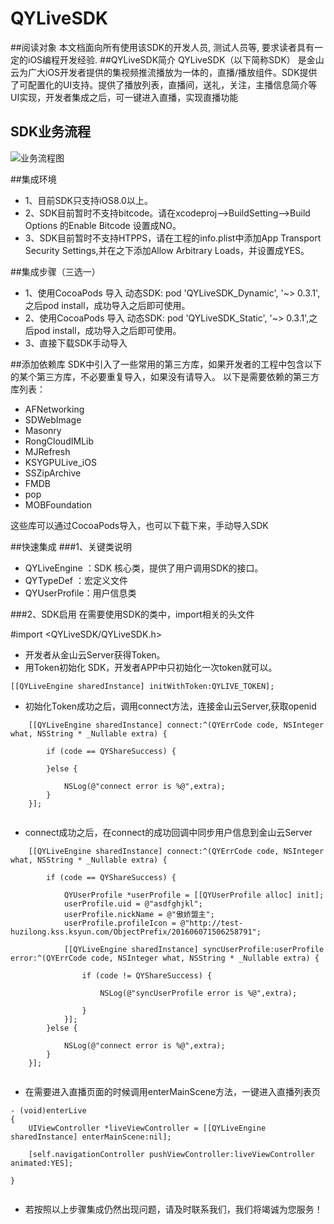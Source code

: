 # QYLiveSDK
##阅读对象
本文档面向所有使用该SDK的开发人员, 测试人员等, 要求读者具有一定的iOS编程开发经验.
##QYLiveSDK简介
QYLiveSDK（以下简称SDK） 是金山云为广大iOS开发者提供的集视频推流播放为一体的，直播/播放组件。SDK提供了可配置化的UI支持。提供了播放列表，直播间，送礼，关注，主播信息简介等UI实现，开发者集成之后，可一键进入直播，实现直播功能

## SDK业务流程
![业务流程图][1]

##集成环境
* 1、目前SDK只支持iOS8.0以上。
* 2、SDK目前暂时不支持bitcode。请在xcodeproj-->BuildSetting-->Build Options 的Enable Bitcode 设置成NO。
* 3、SDK目前暂时不支持HTPPS，请在工程的info.plist中添加App Transport Security Settings,并在之下添加Allow Arbitrary Loads，并设置成YES。

##集成步骤（三选一）
* 1、使用CocoaPods 导入 动态SDK: pod 'QYLiveSDK_Dynamic', '~> 0.3.1',之后pod install，成功导入之后即可使用。
* 2、使用CocoaPods 导入 动态SDK: pod 'QYLiveSDK_Static', '~> 0.3.1',之后pod install，成功导入之后即可使用。
* 3、直接下载SDK手动导入

##添加依赖库
SDK中引入了一些常用的第三方库，如果开发者的工程中包含以下的某个第三方库，不必要重复导入，如果没有请导入。
以下是需要依赖的第三方库列表：

* AFNetworking
* SDWebImage
* Masonry
* RongCloudIMLib
* MJRefresh
* KSYGPULive_iOS
* SSZipArchive
* FMDB
* pop
* MOBFoundation

这些库可以通过CocoaPods导入，也可以下载下来，手动导入SDK

##快速集成
###1、关键类说明
* QYLiveEngine 	：SDK 核心类，提供了用户调用SDK的接口。
* QYTypeDef		：宏定义文件
* QYUserProfile：用户信息类


###2、SDK启用
在需要使用SDK的类中，import相关的头文件

 #import <QYLiveSDK/QYLiveSDK.h> 

* 开发者从金山云Server获得Token。
* 用Token初始化 SDK，开发者APP中只初始化一次token就可以。

```
[[QYLiveEngine sharedInstance] initWithToken:QYLIVE_TOKEN];
```
* 初始化Token成功之后，调用connect方法，连接金山云Server,获取openid

```
    [[QYLiveEngine sharedInstance] connect:^(QYErrCode code, NSInteger what, NSString * _Nullable extra) {
        
        if (code == QYShareSuccess) {
        
        }else {
        
            NSLog(@"connect error is %@",extra);
        }
    }];


```
* connect成功之后，在connect的成功回调中同步用户信息到金山云Server

```
    [[QYLiveEngine sharedInstance] connect:^(QYErrCode code, NSInteger what, NSString * _Nullable extra) {
        
        if (code == QYShareSuccess) {
        
            QYUserProfile *userProfile = [[QYUserProfile alloc] init];
            userProfile.uid = @"asdfghjkl";
            userProfile.nickName = @"傲娇盟主";
            userProfile.profileIcon = @"http://test-huzilong.kss.ksyun.com/ObjectPrefix/201606071506258791";

            [[QYLiveEngine sharedInstance] syncUserProfile:userProfile error:^(QYErrCode code, NSInteger what, NSString * _Nullable extra) {
                
                if (code != QYShareSuccess) {
                    
                    NSLog(@"syncUserProfile error is %@",extra);

                }
            }];
        }else {
        
            NSLog(@"connect error is %@",extra);
        }
    }];


```
* 在需要进入直播页面的时候调用enterMainScene方法，一键进入直播列表页

```
- (void)enterLive
{
    UIViewController *liveViewController = [[QYLiveEngine sharedInstance] enterMainScene:nil];

    [self.navigationController pushViewController:liveViewController animated:YES];

}


```

* 若按照以上步骤集成仍然出现问题，请及时联系我们，我们将竭诚为您服务！















[1]: http://183.131.21.162:8001/tt-sdk/zxc.jpg

